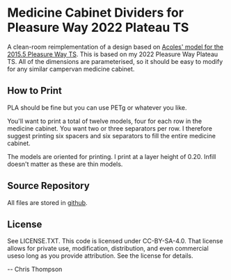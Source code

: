 # Medicine Cabinet Dividers for Pleasure Way 2022 Plateau TS

A clean-room reimplementation of a design based on [Acoles' model for the 2015.5 Pleasure Way TS](https://www.thingiverse.com/thing:4924552). This is based on my 2022 Pleasure Way Plateau TS. All of the dimensions are parameterised, so it should be easy to modify for any similar campervan medicine cabinet.

## How to Print

PLA should be fine but you can use PETg or whatever you like.

You'll want to print a total of twelve models, four for each row in the medicine cabinet. You want two or three separators per row. I therefore suggest printing six spacers and six separators to fill the entire medicine cabinet.

The models are oriented for printing. I print at a layer height of 0.20. Infill doesn't matter as these are thin models.

## Source Repository

All files are stored in [github](https://github.com/yegct/openscad_projects/tree/main/campervan).

## License

See LICENSE.TXT. This code is licensed under CC-BY-SA-4.0. That license allows for private use, modification, distribution, and even commercial useso long as you provide attribution. See the license for details.

-- Chris Thompson
